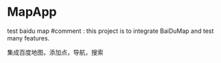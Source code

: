 # MapApp
test baidu map
#comment : this project is to integrate BaiDuMap and test many features.


集成百度地图，添加点，导航，搜索
